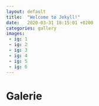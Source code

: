 ```yaml
---
layout: default
title:  "Welcome to Jekyll!"
date:   2020-03-31 18:15:01 +0200
categories: gallery
images:
 - ig: 1
 - ig: 2
 - ig: 3
 - ig: 4
 - ig: 5
 - ig: 6
---
```

# Galerie

